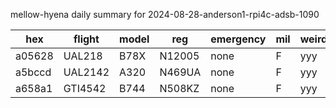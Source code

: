mellow-hyena daily summary for 2024-08-28-anderson1-rpi4c-adsb-1090

|hex|flight|model|reg|emergency|mil|weirdo|
|--|--|--|--|--|--|--|
|a05628|UAL218|B78X|N12005|none|F|yyy|
|a5bccd|UAL2142|A320|N469UA|none|F|yyy|
|a658a1|GTI4542|B744|N508KZ|none|F|yyy|

